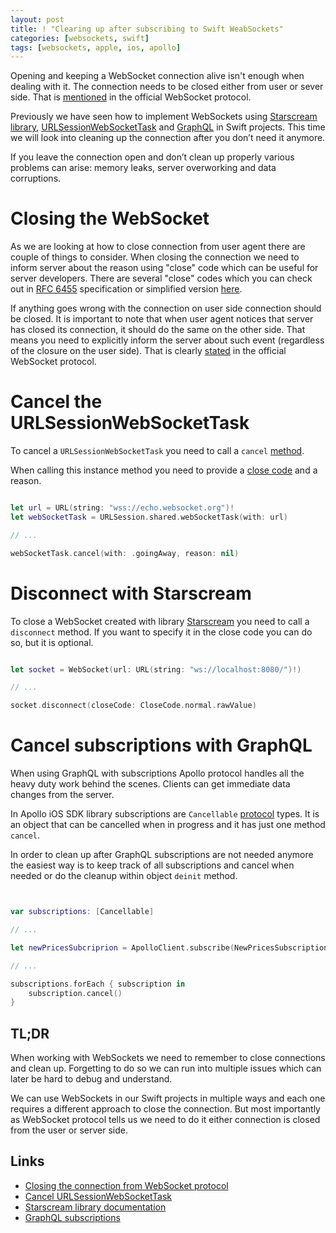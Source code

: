 ```yaml
---
layout: post
title: ! "Clearing up after subscribing to Swift WeabSockets"
categories: [websockets, swift]
tags: [websockets, apple, ios, apollo]
---
```


Opening and keeping a WebSocket connection alive isn't enough when dealing with it. The connection needs to be closed either from user or sever side. That is [mentioned](https://tools.ietf.org/html/draft-hixie-thewebsocketprotocol-76#section-6) in the official WebSocket protocol.

Previously we have seen how to implement WebSockets using [Starscream library](/websockets-swift/), [URLSessionWebSocketTask](/websockets-ios-13-swift/) and [GraphQL](https://kristaps.me/graphql-subscriptions/) in Swift projects. This time we will look into cleaning up the connection after you don’t need it anymore.

If you leave the connection open and don’t clean up properly various problems can arise: memory leaks, server overworking and data corruptions.

<!--more-->

# Closing the WebSocket

As we are looking at how to close connection from user agent there are couple of things to consider. When closing the connection we need to inform server about the reason using "close" code which can be useful for server developers. There are several "close" codes which you can check out in [RFC 6455](https://tools.ietf.org/html/rfc6455#section-7.4.1) specification or simplified version [here](https://developer.mozilla.org/en-US/docs/Web/API/CloseEvent).

If anything goes wrong with the connection on user side connection should be closed. It is important to note that when user agent notices that server has closed its connection, it should do the same on the other side. That means you need to explicitly inform the server about such event (regardless of the closure on the user side). That is clearly [stated](https://tools.ietf.org/html/draft-hixie-thewebsocketprotocol-76#section-6.3) in the official WebSocket protocol.

# Cancel the URLSessionWebSocketTask

To cancel a `URLSessionWebSocketTask` you need to call a `cancel` [method](https://developer.apple.com/documentation/foundation/urlsessionwebsockettask/3181200-cancel).

When calling this instance method you need to provide a [close code](https://developer.apple.com/documentation/foundation/urlsessionwebsockettask/closecode) and a reason.

```swift

let url = URL(string: "wss://echo.websocket.org")!
let webSocketTask = URLSession.shared.webSocketTask(with: url)

// ...

webSocketTask.cancel(with: .goingAway, reason: nil)

```

# Disconnect with Starscream

To close a WebSocket created with library [Starscream](https://github.com/daltoniam/Starscream) you need to call a `disconnect` method. If you want to specify it in the close code you can do so, but it is optional.

```swift

let socket = WebSocket(url: URL(string: "ws://localhost:8080/")!)

// ...

socket.disconnect(closeCode: CloseCode.normal.rawValue)

```


# Cancel subscriptions with GraphQL

When using GraphQL with subscriptions Apollo protocol handles all the heavy duty work behind the scenes. Clients can get immediate data changes from the server.

In Apollo iOS SDK library subscriptions are `Cancellable` [protocol](https://github.com/apollographql/apollo-ios/Sources/Apollo/Cancellable.swift) types. It is an object that can be cancelled when in progress and it has just one method `cancel`.

In order to clean up after GraphQL subscriptions are not needed anymore the easiest way is to keep track of all subscriptions and cancel when needed or do the cleanup within object `deinit` method.

```swift


var subscriptions: [Cancellable]

// ...

let newPricesSubcriprion = ApolloClient.subscribe(NewPricesSubscription()) { ... }

// ...

subscriptions.forEach { subscription in
    subscription.cancel()
}

```


## TL;DR

When working with WebSockets we need to remember to close connections and clean up. Forgetting to do so we can run into multiple issues which can later be hard to debug and understand.

We can use WebSockets in our Swift projects in multiple ways and each one requires a different approach to close the connection. But most importantly as WebSocket protocol tells us we need to do it either connection is closed from the user or server side.

## Links

* [Closing the connection from WebSocket protocol](https://tools.ietf.org/html/draft-hixie-thewebsocketprotocol-76#section-6)
* [Cancel URLSessionWebSocketTask](https://developer.apple.com/documentation/foundation/urlsessionwebsockettask/3181200-cancel)
* [Starscream library documentation](https://github.com/daltoniam/Starscream)
* [GraphQL subscriptions](https://www.apollographql.com/docs/ios/subscriptions/)
